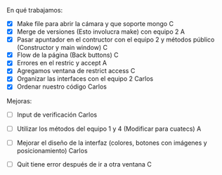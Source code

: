 En qué trabajamos:
-[X] Make file para abrir la cámara y que soporte mongo C
-[X] Merge de versiones (Esto involucra make) con equipo 2 A
-[X] Pasar apuntador en el contructor con el equipo 2 y métodos público (Constructor y main window) C
-[X] Flow de la página (Back buttons) C
-[X] Errores en el restric y accept A
-[X] Agregamos ventana de restrict access C
-[X] Organizar las interfaces con el equipo 2 Carlos
-[X] Ordenar nuestro código Carlos

Mejoras:
-[ ] Input de verificación Carlos
-[ ] Utilizar los métodos del equipo 1 y 4 (Modificar para cuatecs) A
-[ ] Mejorar el diseño de la interfaz (colores, botones con imágenes y posicionamiento) Carlos
-[ ] Quit tiene error después de ir a otra ventana C

